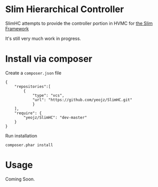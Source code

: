 # Slim Hierarchical Controller

SlimHC attempts to provide the controller portion in HVMC for [the Slim Framework](http://www.slimframework.com/)

It's still very much work in progress.

# Install via composer

Create a `composer.json` file

    {
		"repositories":[
			{
				"type": "vcs",
				"url": "https://github.com/yeojz/SlimHC.git"
				}			
		],
 		"require": {
			"yeojz/SlimHC": "dev-master"
		}
    }

Run installation

    composer.phar install

# Usage
Coming Soon.